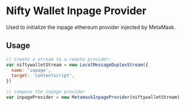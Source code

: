 # Nifty Wallet Inpage Provider

Used to initialize the inpage ethereum provider injected by MetaMask.

## Usage

```javascript
// Create a stream to a remote provider:
var niftywalletStream = new LocalMessageDuplexStream({
  name: 'inpage',
  target: 'contentscript',
})

// compose the inpage provider
var inpageProvider = new MetamaskInpageProvider(niftywalletStream)
```
